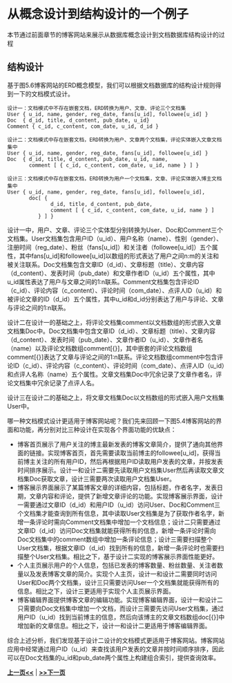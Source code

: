 # 从概念设计到结构设计的一个例子

本节通过前面章节的博客网站来展示从数据库概念设计到文档数据库结构设计的过程

## 结构设计

基于图5.6博客网站的ERD概念模型，我们可以根据文档数据库的结构设计规则得到一下的文档模式设计。

```bson
设计一：文档模式中不存在嵌套文档，ERD转换为用户、文章、评论三个文档集
User { u_id, name, gender, reg_date, fans[u_id], followee[u_id] }
Doc  { d_id, title, d_content, pub_date, u_id}
Comment { c_id, c_content, com_date, u_id, d_id }

设计二：文档模式中存在嵌套文档，ERD转换为用户、文章两个文档集，评论实体嵌入文章文档集中
User { u_id, name, gender, reg_date, fans[u_id], followee[u_id] } 
Doc  { d_id, title, d_content, pub_date, u_id, name, 
	   comment [ { c_id, c_content, com_date, u_id, name } ] }

设计三：文档模式中存在嵌套文档，ERD转换为用户一个文档集，文章、评论实体嵌入博主文档集中
User { u_id, name, gender, reg_date, fans[u_id], followee[u_id], 
	   doc[ {
       	      d_id, title, d_content, pub_date, 
       	      comment [ { c_id, c_content, com_date, u_id, name } ]
          } ] }
```

设计一中，用户、文章、评论三个实体型分别转换为User、Doc和Comment三个文档集。User文档集包含用户ID（u\_id）、用户名称（name）、性别（gender）、注册时间（reg\_date）、粉丝（fans[u\_id]）和关注者（followee[u\_id]）五个属性，其中fans[u\_id]和followee[u\_id]以数组的形式表达了用户之间n:m的关注和被关注联系。Doc文档集包含文章ID（d\_id）、文章标题（title）、文章内容（d\_content）、发表时间（pub\_date）和文章作者ID（u\_id）五个属性，其中u\_id属性表达了用户与文章之间的1:n联系。Comment文档集包含评论ID（c\_id）、评论内容（c\_content）、评论时间（com\_date）、点评人ID（u\_id）和被评论文章的ID（d\_id）五个属性，其中u\_id和d\_id分别表达了用户与评论、文章与评论之间的1:n联系。

设计二在设计一的基础之上，将评论文档集comment以文档数组的形式嵌入文章文档集Doc中。Doc文档集中包含文章ID（d\_id）、文章标题（title）、文章内容（d\_content）、发表时间（pub\_date）、文章作者ID（u\_id）、文章作者名（name）以及评论文档数组comment[{}]，其中嵌套的评论文档数组comment[{}]表达了文章与评论之间的1:n联系。评论文档数组comment中包含评论ID（c\_id）、评论内容（c\_content）、评论时间（com\_date）、点评人ID（u\_id）和点评人名称（name）五个属性。文章文档集Doc中冗余记录了文章作者名，评论文档集中冗余记录了点评人名。

设计三在设计二的基础之上，将文章文档集Doc以文档数组的形式嵌入用户文档集User中。

哪一种文档模式设计更适用于博客网站呢？我们先来回顾一下图5.4博客网站的界面和功能，再分别对比三种设计在实现各个界面功能的优缺点：

* 博客首页展示了用户关注的博主最新发表的博客文章简介，提供了通向其他界面的链接。实现博客首页，首先需要读取当前博主的followee[u_id]，获得当前博主关注的所有用户ID，然后再根据用户ID读取用户发表的文章，并按发表时间排序展示。设计一和设计二需要先读取用户文档集User然后再读取文章文档集Doc获取文章，设计三需要两次读取用户文档集User。
* 博客展示界面展示了某篇博客文章的详细内容，包括标题，作者名字，发表日期，文章内容和评论，提供了新增文章评论的功能。实现博客展示界面，设计一需要通过文章ID（d\_id）和用户ID（u\_id）访问User、Doc和Comment三个文档集才能查询到所有信息，其中读取User文档集是为了获取作者名字，新增一条评论时需向Comment文档集中增加一个文档信息；设计二只需要通过文章ID（d\_id）访问Doc文档集就能获得所有的信息，新增一条评论时需向Doc文档集中的comment数组中增加一条评论信息；设计三需要扫描整个User文档集，根据文章ID（d\_id）找到所有的信息，新增一条评论时也需要扫描整个User文档集。相比之下，基于设计二实现的博客展示界面性能更好。
* 个人主页展示用户的个人信息，包括已发表的博客数量、粉丝数量、关注者数量以及发表博客文章的简介。实现个人主页，设计一和设计二需要同时访问User和Doc两个文档集，设计三只需要访问User一个文档集就能获得所有的信息。相比之下，设计三更适用于实现个人主页展示界面。
* 博客编辑界面提供博客文章的编辑功能。实现博客编辑界面，设计一和设计二只需要向Doc文档集中增加一个文档，而设计三需要先访问User文档集，通过用户ID（u\_id）找到当前博主的信息，然后向该博主的文章文档数组doc[{}]中增加新的文章信息。相比之下，设计一和设计二更适用于博客编辑界面。

综合上述分析，我们发现基于设计二设计的文档模式更适用于博客网站。博客网站应用中经常通过用户ID（u\_id）来查找该用户发表的文章并按时间顺序排序，因此可以在Doc文档集的u\_id和pub\_date两个属性上构建组合索引，提供查询效率。

[**上一页<<**](chapter5.6-D.md) | [**>>下一页**](chapter5.8-G.md)





